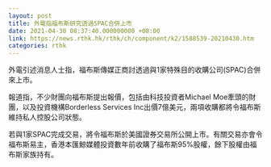 ```yaml
---
layout: post
title: 外電指福布斯研究透過SPAC合併上市
date: 2021-04-30 08:37:40.000000000 +08:00
link: https://news.rthk.hk/rthk/ch/component/k2/1588539-20210430.htm
categories: rthk
---
```


外電引述消息人士指，福布斯傳媒正商討透過與1家特殊目的收購公司(SPAC)合併來上市。

報道指，不少財團向福布斯提出報價，包括由科技投資者Michael Moe牽頭的財團，以及投資機構Borderless Services Inc出價7億美元，兩項收購都將令福布斯維持私人控股公司狀態。

若與1家SPAC完成交易，將令福布斯於美國證券交易所公開上市。有關交易亦會令福布斯易主，香港本匯鯨媒體投資數年前收購了福布斯95%股權，餘下股權由福布斯家族持有。
